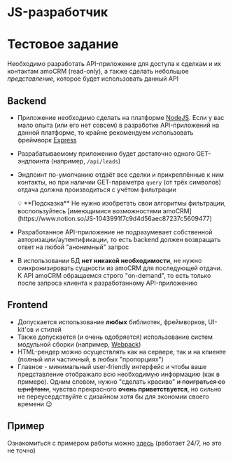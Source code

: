 # JS-разработчик

# Тестовое задание

Необходимо разработать API-приложение для доступа к сделкам и их контактам amoCRM (read-only), а также сделать небольшое *представление,* которое будет использовать данный API

## Backend

- Приложение необходимо сделать на платформе [NodeJS](https://nodejs.org/en/). Если у вас мало опыта (или его нет совсем) в разработке API-приложений на данной платформе, то крайне рекомендуем использовать фреймворк [Express](https://expressjs.com/ru/)
- Разрабатываемому приложению будет достаточно одного GET-эндпоинта (например, `/api/leads`)
- Эндпоинт по-умолчанию отдаёт все сделки и прикреплённые к ним контакты, но при наличии GET-параметра `query` (от трёх символов) отдача должна производиться с учётом фильтрации
    
    <aside>
    💡 **Подсказка**
    Не нужно изобретать свои алгоритмы фильтрации, воспользуйтесь [имеющимися возможностями amoCRM](https://www.notion.so/JS-1043991f7c9d4d56aec87237c5609477)
    
    </aside>
    
- Разработанное API-приложение не подразумевает собственной авторизации/аутентификации, то есть backend должен возвращать ответ на любой "анонимный" запрос
- В использовании БД **нет никакой необходимости**, не нужно синхронизировать сущности из amoCRM для последующей отдачи. К API amoCRM обращаемся строго "on-demand", то есть только после запроса клиента к разработанному API-приложению

## Frontend

- Допускается использование **любых** библиотек, фреймворков, UI-kit'ов и стилей
- Также допускается (и очень одобряется) использование систем модульной сборки (например, [Webpack](https://webpack.js.org/))
- HTML-рендер можно осуществлять как на сервере, так и на клиенте (полный или частичный, в любых "пропорциях")
- Главное - минимальный user-friendly интерфейс и чтобы ваше представление отображало всю необходимую информацию (как в примере). Одним словом, нужно "сделать красиво" ~~и поиграться со шрифтами~~, чувство прекрасного **очень приветствуется**, но сильно не переусердствуйте с дизайном хотя бы для экономии своего времени 😉

## Пример

Ознакомиться с примером работы можно [здесь](https://dev-test.rocketsales.ru/) (работает 24/7, но это не точно)
